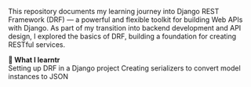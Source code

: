 This repository documents my learning journey into Django REST Framework (DRF) — a powerful and flexible toolkit for building Web APIs with Django. As part of my transition into backend development and API design, I explored the basics of DRF, building a foundation for creating RESTful services.

**🧠 What I learntr** <br>
Setting up DRF in a Django project
Creating serializers to convert model instances to JSON
